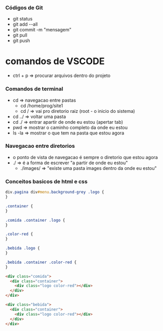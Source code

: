 ### Códigos de Git

- git status
- git add --all
- git commit -m "mensagem"
- git pull
- git push

# comandos de VSCODE

- ctrl + p => procurar arquivos dentro do projeto

### Comandos de terminal

- cd => navegacao entre pastas
  - cd /home/prog/site1
  - cd / => vai pro diretorio raiz (root - o inicio do sistema)
- cd ../ => voltar uma pasta
- cd ./ => entrar apartir de onde eu estou (apertar tab)
- pwd => mostrar o caminho completo da onde eu estou
- ls -la => mostrar o que tem na pasta que estou agora

### Navegacao entre diretorios

- o ponto de vista de navegacao é sempre o diretorio que estou agora
- ./ => é a forma de escrever "a partir de onde eu estou"
  - ./images/ => "existe uma pasta images dentro da onde eu estou"

### Conceitos basicos de html e css

```css
div.pagina div#menu.background-grey .logo {
}

.container {
}

.comida .container .logo {
}

.color-red {
}

.bebida .logo {
}

.bebida .container .color-red {
}
```

```html
<div class="comida">
  <div class="container">
    <div class="logo color-red"></div>
  </div>
</div>

<div class="bebida">
  <div class="container">
    <div class="logo color-red"></div>
  </div>
</div>
```
